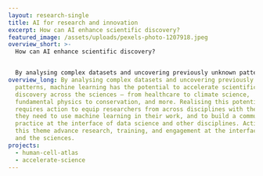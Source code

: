```yaml
---
layout: research-single
title: AI for research and innovation
excerpt: How can AI enhance scientific discovery?
featured_image: /assets/uploads/pexels-photo-1207918.jpeg
overview_short: >-
  How can AI enhance scientific discovery?


  By analysing complex datasets and uncovering previously unknown patterns, machine learning has the potential to accelerate scientific discovery across the sciences – from healthcare to climate science, fundamental physics to conservation, and more. Realising this potential requires action to equip researchers from across disciplines with the skills they need to use machine learning in their work, and to build a community of practice at the interface of data science and other disciplines. Activities in this theme advance research, training, and engagement at the interface of AI and the sciences.
overview_long: By analysing complex datasets and uncovering previously unknown
  patterns, machine learning has the potential to accelerate scientific
  discovery across the sciences – from healthcare to climate science,
  fundamental physics to conservation, and more. Realising this potential
  requires action to equip researchers from across disciplines with the skills
  they need to use machine learning in their work, and to build a community of
  practice at the interface of data science and other disciplines. Activities in
  this theme advance research, training, and engagement at the interface of AI
  and the sciences.
projects:
  - human-cell-atlas
  - accelerate-science
---
```

